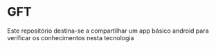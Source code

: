 # GFT
Este repositório destina-se a compartilhar um app básico android para verificar os conhecimentos nesta tecnologia
